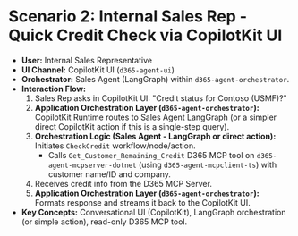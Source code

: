 # Scenario 2: Internal Sales Rep - Quick Credit Check via CopilotKit UI

*   **User:** Internal Sales Representative
*   **UI Channel:** CopilotKit UI (`d365-agent-ui`)
*   **Orchestrator:** Sales Agent (LangGraph) within `d365-agent-orchestrator`.
*   **Interaction Flow:**
    1.  Sales Rep asks in CopilotKit UI: "Credit status for Contoso (USMF)?"
    2.  **Application Orchestration Layer (`d365-agent-orchestrator`):** CopilotKit Runtime routes to Sales Agent LangGraph (or a simpler direct CopilotKit action if this is a single-step query).
    3.  **Orchestration Logic (Sales Agent - LangGraph or direct action):** Initiates `CheckCredit` workflow/node/action.
        *   Calls `Get_Customer_Remaining_Credit` D365 MCP tool on `d365-agent-mcpserver-dotnet` (using `d365-agent-mcpclient-ts`) with customer name/ID and company.
    4.  Receives credit info from the D365 MCP Server.
    5.  **Application Orchestration Layer (`d365-agent-orchestrator`):** Formats response and streams it back to the CopilotKit UI.
*   **Key Concepts:** Conversational UI (CopilotKit), LangGraph orchestration (or simple action), read-only D365 MCP tool.
